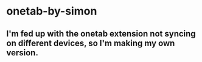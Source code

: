 # onetab-by-simon

## I'm fed up with the onetab extension not syncing on different devices, so I'm making my own version.
